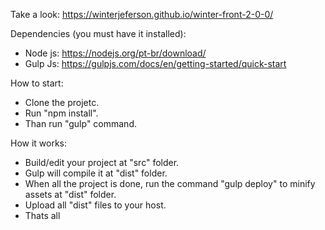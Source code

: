 
Take a look: https://winterjeferson.github.io/winter-front-2-0-0/

Dependencies (you must have it installed):

* Node js: https://nodejs.org/pt-br/download/
* Gulp Js: https://gulpjs.com/docs/en/getting-started/quick-start

How to start:

* Clone the projetc.
* Run "npm install".
* Than run "gulp" command.

How it works:

* Build/edit your project at "src" folder.
* Gulp will compile it at "dist" folder.
* When all the project is done, run the command "gulp deploy" to minify assets at "dist" folder.
* Upload all "dist" files to your host.
* Thats all

